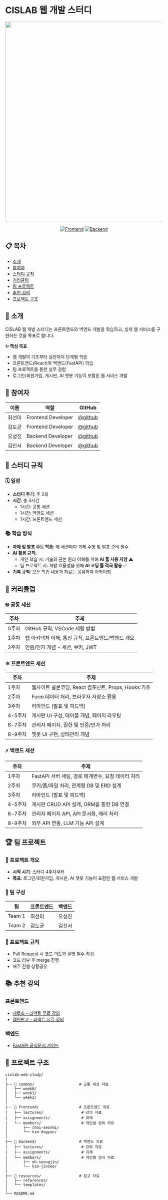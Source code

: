 # CISLAB 웹 개발 스터디

<div align="center">

  <img style="width:40rem" src="https://cislab.cau.ac.kr/images/assets/logo.png"/>
  
  [![Frontend](https://img.shields.io/badge/Frontend-React-61DAFB?style=for-the-badge&logo=react&logoColor=white)](https://reactjs.org/)
  [![Backend](https://img.shields.io/badge/Backend-FastAPI-009688?style=for-the-badge&logo=fastapi&logoColor=white)](https://fastapi.tiangolo.com/)
  
</div>

## 📋 목차
- [소개](#-소개)
- [참여자](#-참여자)
- [스터디 규칙](#-스터디-규칙)
- [커리큘럼](#-커리큘럼)
- [팀 프로젝트](#-팀-프로젝트)
- [추천 강의](#-추천-강의)
- [프로젝트 구조](#-프로젝트-구조)

## 🎯 소개

CISLAB 웹 개발 스터디는 프론트엔드와 백엔드 개발을 학습하고, 실제 웹 서비스를 구현하는 것을 목표로 합니다. 

**✨ 핵심 목표**
- 웹 개발의 기초부터 실전까지 단계별 학습
- 프론트엔드(React)와 백엔드(FastAPI) 학습
- 팀 프로젝트를 통한 실무 경험
- 로그인/회원가입, 게시판, AI 챗봇 기능이 포함된 웹 서비스 개발

## 👥 참여자

| 이름 | 역할 | GitHub |
|------|------|--------|
| 최선미 | Frontend Developer | [@github](https://github.com/) |
| 김도균 | Frontend Developer | [@github](https://github.com/) |
| 오성진 | Backend Developer | [@github](https://github.com/) |
| 김진서 | Backend Developer | [@github](https://github.com/) |

## 📌 스터디 규칙

### 🗓️ 일정
- **스터디 주기**: 주 2회
- **시간**: 총 3시간
  - 1시간: 공통 세션
  - 1시간: 백엔드 세션
  - 1시간: 프론트엔드 세션

### 📚 학습 방식
- **과제 및 발표 주도 학습**: 매 세션마다 과제 수행 및 발표 준비 필수
- **AI 활용 규칙**:
  - 개인 학습 시: 기술의 근본 원리 이해를 위해 **AI 툴 사용 지양** ⚠️
  - 팀 프로젝트 시: 개발 효율성을 위해 **AI 코딩 툴 적극 활용** ✅
- **기록 규칙**: 모든 학습 내용과 자료는 공유하여 아카이빙

## 📖 커리큘럼

### 🌐 공통 세션
| 주차 | 주제 |
|------|------|
| 0주차 | GitHub 규칙, VSCode 세팅 방법 |
| 1주차 | 웹 아키텍처 이해, 통신 규칙, 프론트엔드/백엔드 개요 |
| 2주차 | 인증/인가 개념 - 세션, 쿠키, JWT |

### ⚛️ 프론트엔드 세션
| 주차 | 주제 |
|------|------|
| 1주차 | 웹사이트 클론코딩, React 컴포넌트, Props, Hooks 기초 |
| 2주차 | Form 데이터 처리, 브라우저 저장소 활용 |
| 3주차 | 리마인드 (발표 및 피드백) |
| 4-5주차 | 게시판 UI 구성, 테이블 개념, 페이지 라우팅 |
| 6-7주차 | 관리자 페이지, 권한 및 인증/인가 처리 |
| 8-9주차 | 챗봇 UI 구현, 상태관리 개념 |

### ⚡ 백엔드 세션
| 주차 | 주제 |
|------|------|
| 1주차 | FastAPI 서버 세팅, 경로 매개변수, 요청 데이터 처리 |
| 2주차 | 쿠키/폼/파일 처리, 관계형 DB 및 ERD 설계 |
| 3주차 | 리마인드 (발표 및 피드백) |
| 4-5주차 | 게시판 CRUD API 설계, ORM을 통한 DB 연결 |
| 6-7주차 | 관리자 페이지 API, API 문서화, 에러 처리 |
| 8-9주차 | 외부 API 연동, LLM 기능 API 설계 |

## 🏆 팀 프로젝트

### 🎯 프로젝트 개요
- **시작 시기**: 스터디 4주차부터
- **목표**: 로그인/회원가입, 게시판, AI 챗봇 기능이 포함된 웹 서비스 개발

### 👥 팀 구성
| 팀 | 프론트엔드 | 백엔드 |
|----|-----------|--------|
| Team 1 | 최선미 | 오성진 |
| Team 2 | 김도균 | 김진서 |

### 📝 프로젝트 규칙
- Pull Request 시 코드 의도와 설명 필수 작성
- 코드 리뷰 후 merge 진행
- 매주 진행 상황공유

## 📚 추천 강의

### 프론트엔드
- [제로초 - 리액트 무료 강의](https://inf.run/LWuoL)
- [캡틴판교 - 리액트 유료 강의](https://inf.run/yeDin)
### 백엔드
- [FastAPI 공식문서 가이드](https://fastapi.tiangolo.com/ko/tutorial/first-steps/)

## 📁 프로젝트 구조

```
cislab-web-study/
│
├── 📂 common/                    # 공통 세션 자료
│   ├── week0/
│   ├── week1/
│   └── week2/
│
├── 📂 frontend/                  # 프론트엔드 자료
│   ├── lectures/                 # 강의 자료
│   ├── assignments/              # 과제
│   └── members/                  # 개인별 정리 자료
│       ├── choi-seonmi/
│       └── kim-dogyun/
│
├── 📂 backend/                   # 백엔드 자료
│   ├── lectures/                 # 강의 자료
│   ├── assignments/              # 과제
│   └── members/                  # 개인별 정리 자료
│       ├── oh-seongjin/
│       └── kim-jinseo/
│
├── 📂 resources/                 # 참고 자료
│   ├── references/
│   └── templates/
│
└── README.md
```
